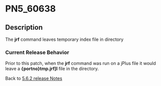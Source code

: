 # PN5_60638

<PageHeader />

## Description

The **jrf** command leaves temporary index file in directory

### Current Release Behavior

Prior to this patch, when the **jrf** command was run on a jPlus file it would leave a **{portno}tmp.jrf]I** file in the directory.

Back to [5.6.2 release Notes](./../README.md)

  
<PageFooter />
